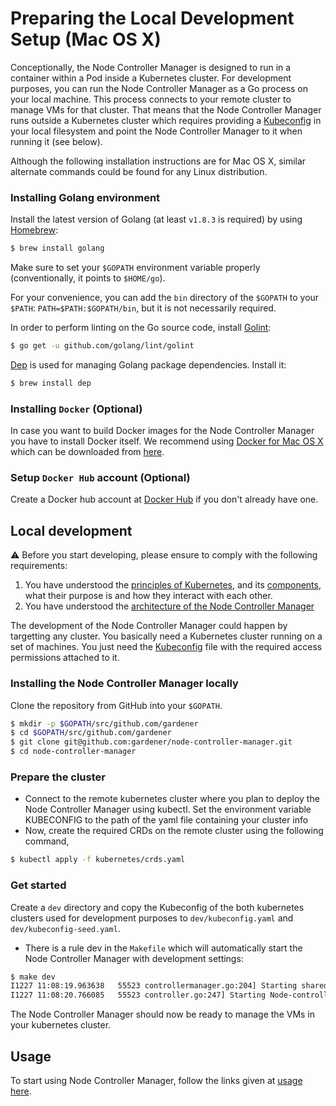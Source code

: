 # Preparing the Local Development Setup (Mac OS X)

Conceptionally, the Node Controller Manager is designed to run in a container within a Pod inside a Kubernetes cluster. For development purposes, you can run the Node Controller Manager as a Go process on your local machine. This process connects to your remote cluster to manage VMs for that cluster. That means that the Node Controller Manager runs outside a Kubernetes cluster which requires providing a [Kubeconfig](https://kubernetes.io/docs/tasks/access-application-cluster/authenticate-across-clusters-kubeconfig/) in your local filesystem and point the Node Controller Manager to it when running it (see below). 

Although the following installation instructions are for Mac OS X, similar alternate commands could be found for any Linux distribution.

### Installing Golang environment
Install the latest version of Golang (at least `v1.8.3` is required) by using [Homebrew](https://brew.sh/):

```bash
$ brew install golang
```

Make sure to set your `$GOPATH` environment variable properly (conventionally, it points to `$HOME/go`).

For your convenience, you can add the `bin` directory of the `$GOPATH` to your `$PATH`: `PATH=$PATH:$GOPATH/bin`, but it is not necessarily required.

In order to perform linting on the Go source code, install [Golint](https://github.com/golang/lint):

```bash
$ go get -u github.com/golang/lint/golint
```

[Dep](https://github.com/golang/dep) is used for managing Golang package dependencies. Install it:
```bash
$ brew install dep
```

### Installing `Docker` (Optional)
In case you want to build Docker images for the Node Controller Manager you have to install Docker itself. We recommend using [Docker for Mac OS X](https://docs.docker.com/docker-for-mac/) which can be downloaded from [here](https://download.docker.com/mac/stable/Docker.dmg).

### Setup `Docker Hub` account (Optional)
Create a Docker hub account at [Docker Hub](https://hub.docker.com/) if you don't already have one.

## Local development

:warning: Before you start developing, please ensure to comply with the following requirements:

1. You have understood the [principles of Kubernetes](https://kubernetes.io/docs/concepts/), and its [components](https://kubernetes.io/docs/concepts/overview/components/), what their purpose is and how they interact with each other.
1. You have understood the [architecture of the Node Controller Manager](../design/README.md)

The development of the Node Controller Manager could happen by targetting any cluster. You basically need a Kubernetes cluster running on a set of machines. You just need the [Kubeconfig](https://kubernetes.io/docs/tasks/access-application-cluster/authenticate-across-clusters-kubeconfig/) file with the required access permissions attached to it.

### Installing the Node Controller Manager locally
Clone the repository from GitHub into your `$GOPATH`.

```bash
$ mkdir -p $GOPATH/src/github.com/gardener
$ cd $GOPATH/src/github.com/gardener
$ git clone git@github.com:gardener/node-controller-manager.git
$ cd node-controller-manager
```

### Prepare the cluster

- Connect to the remote kubernetes cluster where you plan to deploy the Node Controller Manager using kubectl. Set the environment variable KUBECONFIG to the path of the yaml file containing your cluster info
- Now, create the required CRDs on the remote cluster using the following command,
```bash
$ kubectl apply -f kubernetes/crds.yaml
```

### Get started

Create a `dev` directory and copy the Kubeconfig of the both kubernetes clusters used for development purposes to `dev/kubeconfig.yaml` and `dev/kubeconfig-seed.yaml`.

- There is a rule dev in the `Makefile` which will automatically start the Node Controller Manager with development settings:

```bash
$ make dev
I1227 11:08:19.963638   55523 controllermanager.go:204] Starting shared informers
I1227 11:08:20.766085   55523 controller.go:247] Starting Node-controller-manager
```

The Node Controller Manager should now be ready to manage the VMs in your kubernetes cluster.

## Usage

To start using Node Controller Manager, follow the links given at [usage here](../README.md).
